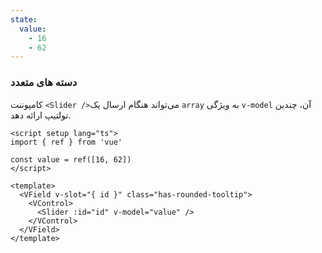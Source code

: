 ```yaml
---
state:
  value:
    - 16
    - 62
---
```


### دسته های متعدد

کامپوننت `<Slider />`می‌تواند هنگام ارسال یک `array` به ویژگی `v-model` آن، چندین تولتیپ ارائه دهد.

<!--code-->

```vue
<script setup lang="ts">
import { ref } from 'vue'

const value = ref([16, 62])
</script>

<template>
  <VField v-slot="{ id }" class="has-rounded-tooltip">
    <VControl>
      <Slider :id="id" v-model="value" />
    </VControl>
  </VField>
</template>
```

<!--/code-->

<!--example-->

<div class="columns mt-2">
  <div class="column is-6">
    <VField v-slot="{ id }" class="pt-5 px-4 has-rounded-tooltip">
      <VControl>
        <Slider :id="id" v-model="frontmatter.state.value" />
      </VControl>
    </VField>
  </div>
</div>

<!--/example-->
